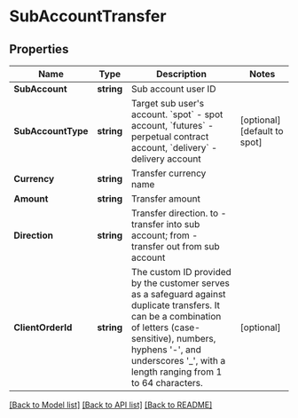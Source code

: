 # SubAccountTransfer

## Properties

Name | Type | Description | Notes
------------ | ------------- | ------------- | -------------
**SubAccount** | **string** | Sub account user ID | 
**SubAccountType** | **string** | Target sub user&#39;s account. &#x60;spot&#x60; - spot account, &#x60;futures&#x60; - perpetual contract account, &#x60;delivery&#x60; - delivery account | [optional] [default to spot]
**Currency** | **string** | Transfer currency name | 
**Amount** | **string** | Transfer amount | 
**Direction** | **string** | Transfer direction. to - transfer into sub account; from - transfer out from sub account | 
**ClientOrderId** | **string** | The custom ID provided by the customer serves as a safeguard against duplicate transfers. It can be a combination of letters (case-sensitive), numbers, hyphens &#39;-&#39;, and underscores &#39;_&#39;, with a length ranging from 1 to 64 characters. | [optional] 

[[Back to Model list]](../README.md#documentation-for-models) [[Back to API list]](../README.md#documentation-for-api-endpoints) [[Back to README]](../README.md)


